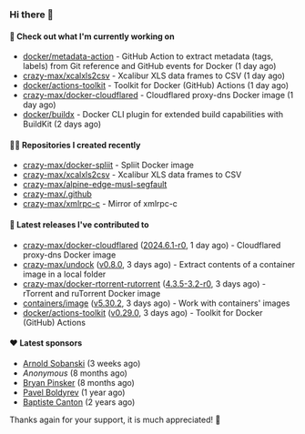 ### Hi there 👋

#### 👷 Check out what I'm currently working on

- [docker/metadata-action](https://github.com/docker/metadata-action) - GitHub Action to extract metadata (tags, labels) from Git reference and GitHub events for Docker (1 day ago)
- [crazy-max/xcalxls2csv](https://github.com/crazy-max/xcalxls2csv) - Xcalibur XLS data frames to CSV (1 day ago)
- [docker/actions-toolkit](https://github.com/docker/actions-toolkit) - Toolkit for Docker (GitHub) Actions (1 day ago)
- [crazy-max/docker-cloudflared](https://github.com/crazy-max/docker-cloudflared) - Cloudflared proxy-dns Docker image (1 day ago)
- [docker/buildx](https://github.com/docker/buildx) - Docker CLI plugin for extended build capabilities with BuildKit (2 days ago)

#### 👨‍💻 Repositories I created recently

- [crazy-max/docker-spliit](https://github.com/crazy-max/docker-spliit) - Spliit Docker image
- [crazy-max/xcalxls2csv](https://github.com/crazy-max/xcalxls2csv) - Xcalibur XLS data frames to CSV
- [crazy-max/alpine-edge-musl-segfault](https://github.com/crazy-max/alpine-edge-musl-segfault)
- [crazy-max/.github](https://github.com/crazy-max/.github)
- [crazy-max/xmlrpc-c](https://github.com/crazy-max/xmlrpc-c) - Mirror of xmlrpc-c

#### 🚀 Latest releases I've contributed to

- [crazy-max/docker-cloudflared](https://github.com/crazy-max/docker-cloudflared) ([2024.6.1-r0](https://github.com/crazy-max/docker-cloudflared/releases/tag/2024.6.1-r0), 1 day ago) - Cloudflared proxy-dns Docker image
- [crazy-max/undock](https://github.com/crazy-max/undock) ([v0.8.0](https://github.com/crazy-max/undock/releases/tag/v0.8.0), 3 days ago) - Extract contents of a container image in a local folder
- [crazy-max/docker-rtorrent-rutorrent](https://github.com/crazy-max/docker-rtorrent-rutorrent) ([4.3.5-3.2-r0](https://github.com/crazy-max/docker-rtorrent-rutorrent/releases/tag/4.3.5-3.2-r0), 3 days ago) - rTorrent and ruTorrent Docker image
- [containers/image](https://github.com/containers/image) ([v5.30.2](https://github.com/containers/image/releases/tag/v5.30.2), 3 days ago) - Work with containers&#39; images
- [docker/actions-toolkit](https://github.com/docker/actions-toolkit) ([v0.29.0](https://github.com/docker/actions-toolkit/releases/tag/v0.29.0), 3 days ago) - Toolkit for Docker (GitHub) Actions

#### ❤️ Latest sponsors
- [Arnold Sobanski](https://github.com/Arsobbiak) (3 weeks ago)
- _Anonymous_ (8 months ago)
- [Bryan Pinsker](https://github.com/BryanPinsker) (8 months ago)
- [Pavel Boldyrev](https://github.com/bpg) (1 year ago)
- [Baptiste Canton](https://github.com/batmac) (2 years ago)

Thanks again for your support, it is much appreciated! 🙏
